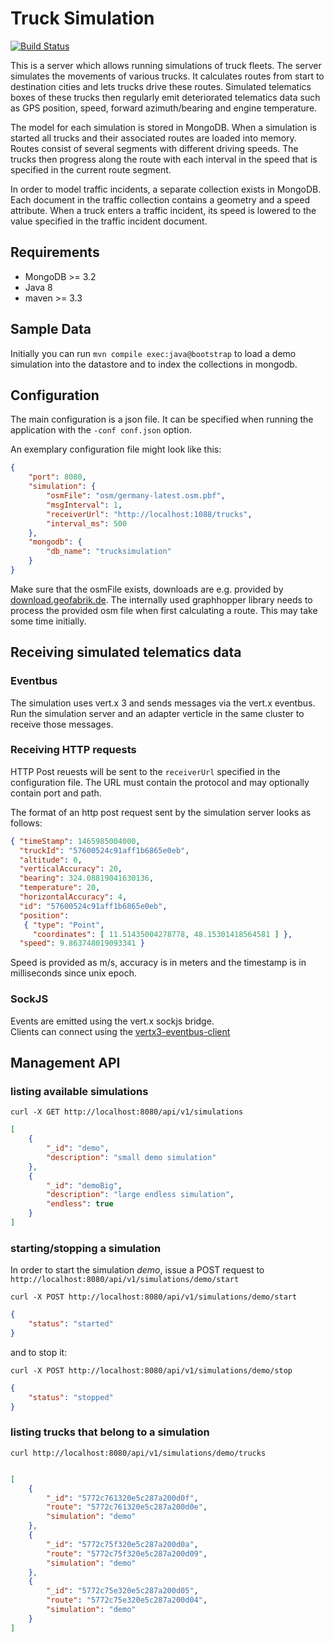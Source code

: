 # Truck Simulation

[![Build Status](https://travis-ci.org/fleetSim/trucksimulation.svg?branch=master)](https://travis-ci.org/fleetSim/trucksimulation)

This is a server which allows running simulations of truck fleets.
The server simulates the movements of various trucks. It calculates routes from start to
destination cities and lets trucks drive these routes.
Simulated telematics boxes of these trucks then regularly emit deteriorated telematics
data such as GPS position, speed, forward azimuth/bearing and engine temperature.

The model for each simulation is stored in MongoDB.
When a simulation is started all trucks and their associated routes are loaded into memory. 
Routes consist of several segments with different driving speeds.
The trucks then progress along the route with each interval in the speed that is specified
in the current route segment.

In order to model traffic incidents, a separate collection exists in MongoDB. Each document 
in the traffic collection contains a geometry and a speed attribute. When a truck
enters a traffic incident, its speed is lowered to the value specified in the traffic
incident document.

## Requirements

- MongoDB >= 3.2
- Java 8
- maven >= 3.3

## Sample Data
Initially you can run `mvn compile exec:java@bootstrap` to load a demo simulation
into the datastore and to index the collections in mongodb.

## Configuration
The main configuration is a json file. It can be specified when running the application 
with the `-conf conf.json` option.

An exemplary configuration file might look like this:

```json
{
	"port": 8080,
	"simulation": {
		"osmFile": "osm/germany-latest.osm.pbf",
		"msgInterval": 1,
		"receiverUrl": "http://localhost:1088/trucks",
		"interval_ms": 500
	},
	"mongodb": {
		"db_name": "trucksimulation"
	}
}
```

Make sure that the osmFile exists, downloads are e.g. provided 
by [download.geofabrik.de](http://download.geofabrik.de). The internally used graphhopper library needs
to process the provided osm file when first calculating a route. This may take some time initially.

## Receiving simulated telematics data

### Eventbus
The simulation uses vert.x 3 and sends messages via the vert.x eventbus.
Run the simulation server and an adapter verticle in the same cluster to receive those messages.

### Receiving HTTP requests
HTTP Post reuests will be sent to the `receiverUrl` specified in the configuration file.
The URL must contain the protocol and may optionally contain port and path.

The format of an http post request sent by the simulation server looks as follows:

```json
{ "timeStamp": 1465985004000,
  "truckId": "57600524c91aff1b6865e0eb",
  "altitude": 0,
  "verticalAccuracy": 20,
  "bearing": 324.08819041630136,
  "temperature": 20,
  "horizontalAccuracy": 4,
  "id": "57600524c91aff1b6865e0eb",
  "position": 
   { "type": "Point",
     "coordinates": [ 11.51435004278778, 48.15301418564581 ] },
  "speed": 9.863748019093341 }
```

Speed is provided as m/s, accuracy is in meters and the timestamp is in milliseconds since unix epoch.


### SockJS
Events are emitted using the vert.x sockjs bridge.  
Clients can connect using the [vertx3-eventbus-client](https://www.npmjs.com/package/vertx3-eventbus-client)


## Management API

### listing available simulations

`curl -X GET http://localhost:8080/api/v1/simulations`

```json
[
    {
        "_id": "demo",
        "description": "small demo simulation"
    },
    {
        "_id": "demoBig",
        "description": "large endless simulation",
        "endless": true
    }
]
```

### starting/stopping a simulation

In order to start the simulation *demo*, issue a POST request to `http://localhost:8080/api/v1/simulations/demo/start`

`curl -X POST http://localhost:8080/api/v1/simulations/demo/start`

```json
{
    "status": "started"
}
```

and to stop it:

`curl -X POST http://localhost:8080/api/v1/simulations/demo/stop`

```json
{
    "status": "stopped"
}
```


### listing trucks that belong to a simulation

`curl http://localhost:8080/api/v1/simulations/demo/trucks`

```json

[
    {
        "_id": "5772c761320e5c287a200d0f",
        "route": "5772c761320e5c287a200d0e",
        "simulation": "demo"
    },
    {
        "_id": "5772c75f320e5c287a200d0a",
        "route": "5772c75f320e5c287a200d09",
        "simulation": "demo"
    },
    {
        "_id": "5772c75e320e5c287a200d05",
        "route": "5772c75e320e5c287a200d04",
        "simulation": "demo"
    }
]
```


